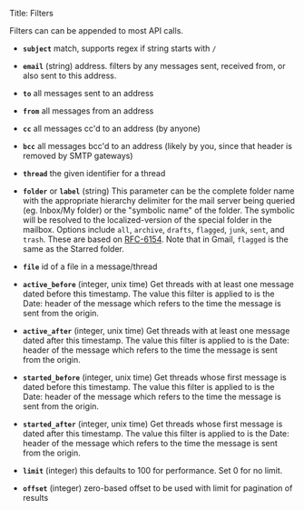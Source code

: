 Title: Filters

Filters can can be appended to most API calls.

* **`subject`** match, supports regex if string starts with `/`

* **`email`** (string) address. filters by any messages sent, received from, or also sent to this address.


* **`to`** all messages sent to an address

* **`from`** all messages from an address

* **`cc`** all messages cc'd to an address (by anyone)

* **`bcc`** all messages bcc'd to an address (likely by you, since that header is removed by SMTP gateways)

* **`thread`** the given identifier for a thread

* **`folder`** or **`label`** (string) This parameter can be the complete folder name with the appropriate hierarchy delimiter for the mail server being queried (eg. Inbox/My folder) or the "symbolic name" of the folder. The symbolic will be resolved to the localized-version of the special folder in the mailbox. Options include `all`, `archive`, `drafts`, `flagged`, `junk`, `sent`, and `trash`. These are based on [RFC-6154](http://tools.ietf.org/html/rfc6154). Note that in Gmail, `flagged` is the same as the Starred folder.

* **`file`** id of a file in a message/thread

* **`active_before`** (integer, unix time) Get threads with at least one message dated before this timestamp. The value this filter is applied to is the Date: header of the message which refers to the time the message is sent from the origin.

* **`active_after`** (integer, unix time) Get threads with at least one message dated after this timestamp. The value this filter is applied to is the Date: header of the message which refers to the time the message is sent from the origin.

* **`started_before`** (integer, unix time) Get threads whose first message is dated before this timestamp. The value this filter is applied to is the Date: header of the message which refers to the time the message is sent from the origin.

* **`started_after`** (integer, unix time) Get threads whose first message is dated after this timestamp. The value this filter is applied to is the Date: header of the message which refers to the time the message is sent from the origin.

* **`limit`** (integer) this defaults to 100 for performance. Set 0 for no limit.

* **`offset`** (integer) zero-based offset to be used with limit for pagination of results
